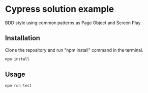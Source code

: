 # Cypress solution example

BDD style using common patterns as Page Object and Screen Play.

## Installation

Clone the repository and run "npm install" command in the terminal.

```bash
npm install
```

## Usage

```bash
npm run test

```
